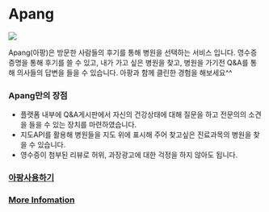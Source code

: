 # Apang

<img src="https://user-images.githubusercontent.com/69062156/147795642-494015b2-37ed-40b6-a16a-ef74a1c3866f.png"></img>

Apang(아팡)은 방문한 사람들의 후기를 통해 병원을 선택하는 서비스 입니다. 영수증 증명을 통해 후기를 쓸 수 있고, 내가 가고 싶은 병원을 찾고, 병원을 가기전 Q&A를 통해 의사들의 답변을 들을 수 있습니다. 아팡과 함께 클린한 경험을 해보세요^^

### Apang만의 장점

* 플랫폼 내부에 Q&A게시판에서 자신의 건강상태에 대해 질문을 하고 전문의의 소견을 들을 수 있는 장치를 마련하였습니다.
* 지도API를 활용해 병원들을 지도 위에 표시해 주어 찾고싶은 진료과목의 병원을 찾을 수 있습니다.
* 영수증이 첨부된 리뷰로 허위, 과장광고에 대한 걱정을 하지 않아도 됩니다.

### [아팡사용하기](http://a-pang.ga)
### [More Infomation](https://github.com/codestates/Apang/wiki)
